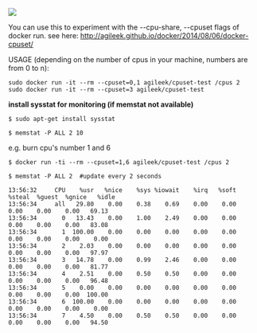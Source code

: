 [![](https://badge.imagelayers.io/agileek/cpuset-test:latest.svg)](https://imagelayers.io/?images=agileek/cpuset-test:latest 'Get your own badge on imagelayers.io')


You can use this to experiment with the --cpu-share, --cpuset flags of docker run.
see here: http://agileek.github.io/docker/2014/08/06/docker-cpuset/ 

USAGE (depending on the number of cpus in your machine, numbers are from 0 to n):

    sudo docker run -it --rm --cpuset=0,1 agileek/cpuset-test /cpus 2
    sudo docker run -it --rm --cpuset=3 agileek/cpuset-test



**install sysstat for monitoring (if memstat not available)**

    $ sudo apt-get install sysstat

    $ memstat -P ALL 2 10
  
  
  
e.g. burn cpu's number 1 and 6

    $ docker run -ti --rm --cpuset=1,6 agileek/cpuset-test /cpus 2

    $ memstat -P ALL 2  #update every 2 seconds
```
13:56:32     CPU    %usr   %nice    %sys %iowait    %irq   %soft  %steal  %guest  %gnice   %idle
13:56:34     all   29.80    0.00    0.38    0.69    0.00    0.00    0.00    0.00    0.00   69.13
13:56:34       0   13.43    0.00    1.00    2.49    0.00    0.00    0.00    0.00    0.00   83.08
13:56:34       1  100.00    0.00    0.00    0.00    0.00    0.00    0.00    0.00    0.00    0.00
13:56:34       2    2.03    0.00    0.00    0.00    0.00    0.00    0.00    0.00    0.00   97.97
13:56:34       3   14.78    0.00    0.99    2.46    0.00    0.00    0.00    0.00    0.00   81.77
13:56:34       4    2.51    0.00    0.50    0.50    0.00    0.00    0.00    0.00    0.00   96.48
13:56:34       5    0.00    0.00    0.00    0.00    0.00    0.00    0.00    0.00    0.00  100.00
13:56:34       6  100.00    0.00    0.00    0.00    0.00    0.00    0.00    0.00    0.00    0.00
13:56:34       7    4.50    0.00    0.50    0.50    0.00    0.00    0.00    0.00    0.00   94.50
```
